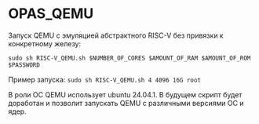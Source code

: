 # OPAS_QEMU

Запуск QEMU с эмуляцией абстрактного RISC-V без привязки к конкретному железу:

`sudo sh RISC-V_QEMU.sh $NUMBER_OF_CORES $AMOUNT_OF_RAM $AMOUNT_OF_ROM $PASSWORD`

Пример запуска:
`sudo sh RISC-V_QEMU.sh 4 4096 16G root`

В роли ОС QEMU использует ubuntu 24.04.1. 
В будущем скрипт будет доработан и позволит запускать QEMU с различными версиями ОС и ядер.
